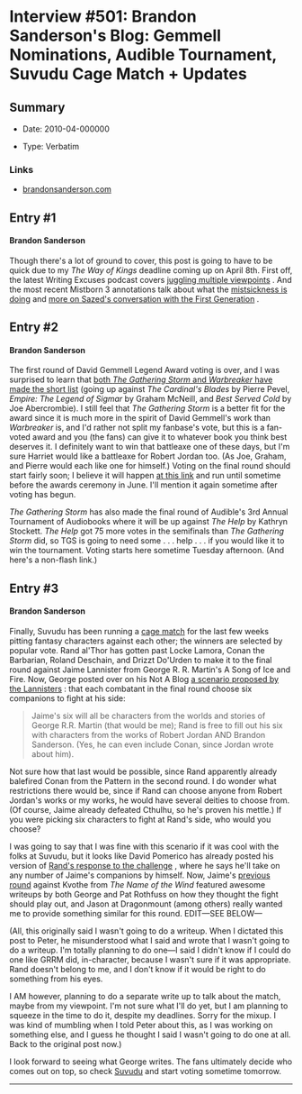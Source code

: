 # Interview #501: Brandon Sanderson's Blog: Gemmell Nominations, Audible Tournament, Suvudu Cage Match + Updates

## Summary

- Date: 2010-04-000000

- Type: Verbatim

### Links

- [brandonsanderson.com](http://www.brandonsanderson.com/blog/883/Gemmel-Nominations-Audible-Tournament-Suvudu-Cage-Match--Updates)


## Entry #1

#### Brandon Sanderson

Though there's a lot of ground to cover, this post is going to have to be quick due to my
*The Way of Kings*
deadline coming up on April 8th. First off, the latest Writing Excuses podcast covers
[juggling multiple viewpoints](http://www.writingexcuses.com/2010/04/04/)
. And the most recent Mistborn 3 annotations talk about what the
[mistsickness is doing](http://brandonsanderson.com/annotation/345/Mistborn-3-Chapter-Seventy)
and
[more on Sazed's conversation with the First Generation](http://brandonsanderson.com/annotation/346/Mistborn-3-Chapter-Seventy-One)
.

## Entry #2

#### Brandon Sanderson

The first round of David Gemmell Legend Award voting is over, and I was surprised to learn that
[both
*The Gathering Storm*
and
*Warbreaker*
have made the short list](http://www.youtube.com/watch?v=YfLMqsOUG5c)
(going up against
*The Cardinal's Blades*
by Pierre Pevel,
*Empire: The Legend of Sigmar*
by Graham McNeill, and
*Best Served Cold*
by Joe Abercrombie). I still feel that
*The Gathering Storm*
is a better fit for the award since it is much more in the spirit of David Gemmell's work than
*Warbreaker*
is, and I'd rather not split my fanbase's vote, but this is a fan-voted award and you (the fans) can give it to whatever book you think best deserves it. I definitely want to win that battleaxe one of these days, but I'm sure Harriet would like a battleaxe for Robert Jordan too. (As Joe, Graham, and Pierre would each like one for himself.) Voting on the final round should start fairly soon; I believe it will happen
[at this link](http://gemmellaward.com/page/vote-for-the-legend-here)
and run until sometime before the awards ceremony in June. I'll mention it again sometime after voting has begun.

*The Gathering Storm*
has also made the final round of Audible's 3rd Annual Tournament of Audiobooks where it will be up against
*The Help*
by Kathryn Stockett.
*The Help*
got 75 more votes in the semifinals than
*The Gathering Storm*
did, so TGS is going to need some . . . help . . . if you would like it to win the tournament. Voting starts here sometime Tuesday afternoon. (And here's a non-flash link.)

## Entry #3

#### Brandon Sanderson

Finally, Suvudu has been running a
[cage match](http://suvudu.com/cage-match)
for the last few weeks pitting fantasy characters against each other; the winners are selected by popular vote. Rand al'Thor has gotten past Locke Lamora, Conan the Barbarian, Roland Deschain, and Drizzt Do'Urden to make it to the final round against Jaime Lannister from George R. R. Martin's A Song of Ice and Fire. Now, George posted over on his Not A Blog
[a scenario proposed by the Lannisters](http://grrm.livejournal.com/144572.html)
: that each combatant in the final round choose six companions to fight at his side:

> Jaime's six will all be characters from the worlds and stories of George R.R. Martin (that would be me); Rand is free to fill out his six with characters from the works of Robert Jordan AND Brandon Sanderson. (Yes, he can even include Conan, since Jordan wrote about him).

Not sure how that last would be possible, since Rand apparently already balefired Conan from the Pattern in the second round. I do wonder what restrictions there would be, since if Rand can choose anyone from Robert Jordan's works or my works, he would have several deities to choose from. (Of course, Jaime already defeated Cthulhu, so he's proven his mettle.) If you were picking six characters to fight at Rand's side, who would you choose?

I was going to say that I was fine with this scenario if it was cool with the folks at Suvudu, but it looks like David Pomerico has already posted his version of
[Rand's response to the challenge](http://suvudu.com/2010/04/cage-match-2010-a-response-from-rand-althor-to-jaime-lannisters-challenge.html)
, where he says he'll take on any number of Jaime's companions by himself. Now, Jaime's
[previous round](http://suvudu.com/2010/03/cage-match-2010-round-4-14-kvothe-versus-15-jaime-lannister.html)
against Kvothe from
*The Name of the Wind*
featured awesome writeups by both George and Pat Rothfuss on how they thought the fight should play out, and Jason at Dragonmount (among others) really wanted me to provide something similar for this round. EDIT—SEE BELOW—

(All, this originally said I wasn't going to do a writeup. When I dictated this post to Peter, he misunderstood what I said and wrote that I wasn't going to do a writeup. I'm totally planning to do one—I said I didn't know if I could do one like GRRM did, in-character, because I wasn't sure if it was appropriate. Rand doesn't belong to me, and I don't know if it would be right to do something from his eyes.

I AM however, planning to do a separate write up to talk about the match, maybe from my viewpoint. I'm not sure what I'll do yet, but I am planning to squeeze in the time to do it, despite my deadlines. Sorry for the mixup. I was kind of mumbling when I told Peter about this, as I was working on something else, and I guess he thought I said I wasn't going to do one at all. Back to the original post now.)

I look forward to seeing what George writes. The fans ultimately decide who comes out on top, so check
[Suvudu](http://suvudu.com/)
and start voting sometime tomorrow.


---

